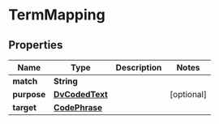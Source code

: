 

# TermMapping


## Properties

| Name | Type | Description | Notes |
|------------ | ------------- | ------------- | -------------|
|**match** | **String** |  |  |
|**purpose** | [**DvCodedText**](DvCodedText.md) |  |  [optional] |
|**target** | [**CodePhrase**](CodePhrase.md) |  |  |



